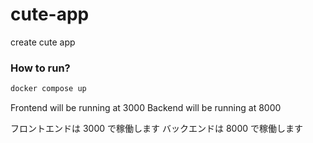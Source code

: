 # cute-app
create cute app


### How to run?

```bash
docker compose up
```

Frontend will be running at 3000
Backend will be running at 8000

フロントエンドは 3000 で稼働します
バックエンドは 8000 で稼働します